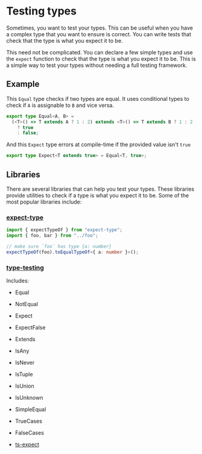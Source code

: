 # Testing types

Sometimes, you want to test your types. This can be useful when you have a complex type that you want to ensure is correct. You can write tests that check that the type is what you expect it to be.

This need not be complicated. You can declare a few simple types and use the `expect` function to check that the type is what you expect it to be. This is a simple way to test your types without needing a full testing framework.

## Example

This `Equal` type checks if two types are equal. It uses conditional types to check if `A` is assignable to `B` and vice versa.

```ts
export type Equal<A, B> =
  (<T>() => T extends A ? 1 : 2) extends <T>() => T extends B ? 1 : 2
    ? true
    : false;
```

And this `Expect` type errors at compile-time if the provided value isn't `true`

```ts
export type Expect<T extends true> = Equal<T, true>;
```

## Libraries

There are several libraries that can help you test your types. These libraries provide utilities to check if a type is what you expect it to be. Some of the most popular libraries include:

### [expect-type](https://www.npmjs.com/package/expect-type)

```ts
import { expectTypeOf } from "expect-type";
import { foo, bar } from "../foo";

// make sure `foo` has type {a: number}
expectTypeOf(foo).toEqualTypeOf<{ a: number }>();
```

### [type-testing](https://www.npmjs.com/package/type-testing)

Includes:

- Equal
- NotEqual
- Expect
- ExpectFalse
- Extends
- IsAny
- IsNever
- IsTuple
- IsUnion
- IsUnknown
- SimpleEqual
- TrueCases
- FalseCases

- [ts-expect](https://github.com/TypeStrong/ts-expect)
